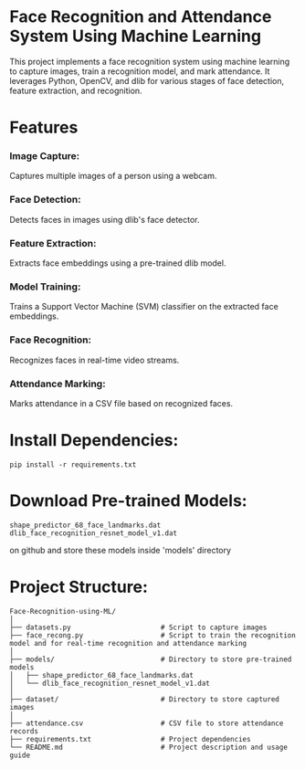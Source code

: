 # Face Recognition and Attendance System Using Machine Learning
This project implements a face recognition system using machine learning to capture images, train a recognition model, and mark attendance. It leverages Python, OpenCV, and dlib for various stages of face detection, feature extraction, and recognition.

# Features
### Image Capture: 
Captures multiple images of a person using a webcam.
### Face Detection: 
Detects faces in images using dlib's face detector.
### Feature Extraction: 
Extracts face embeddings using a pre-trained dlib model.
### Model Training:
Trains a Support Vector Machine (SVM) classifier on the extracted face embeddings.
### Face Recognition:
Recognizes faces in real-time video streams.
### Attendance Marking: 
Marks attendance in a CSV file based on recognized faces.

# Install Dependencies:
```
pip install -r requirements.txt
```

# Download Pre-trained Models:
```
shape_predictor_68_face_landmarks.dat
dlib_face_recognition_resnet_model_v1.dat
```
on github and store these models inside 'models' directory
# Project Structure:
```
Face-Recognition-using-ML/
│
├── datasets.py                      # Script to capture images
├── face_recong.py                   # Script to train the recognition model and for real-time recognition and attendance marking
│
├── models/                          # Directory to store pre-trained models
│   ├── shape_predictor_68_face_landmarks.dat
│   └── dlib_face_recognition_resnet_model_v1.dat
│
├── dataset/                         # Directory to store captured images
│
├── attendance.csv                   # CSV file to store attendance records
├── requirements.txt                 # Project dependencies
└── README.md                        # Project description and usage guide
```


